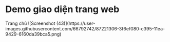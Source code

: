 <h1>Demo giao diện trang web</h1>
Trang chủ
![Screenshot (43)](https://user-images.githubusercontent.com/66792742/87221306-3f6ef080-c395-11ea-9429-6160da39bca5.png)

